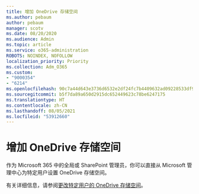 ```yaml
---
title: 增加 OneDrive 存储空间
ms.author: pebaum
author: pebaum
manager: scotv
ms.date: 08/20/2020
ms.audience: Admin
ms.topic: article
ms.service: o365-administration
ROBOTS: NOINDEX, NOFOLLOW
localization_priority: Priority
ms.collection: Adm_O365
ms.custom:
- "9000354"
- "6214"
ms.openlocfilehash: 90c7a44d643e3736d6532e2df24fc7b4409632ad09228533df920325a9d75331
ms.sourcegitcommit: b5f7da89a650d2915dc652449623c78be6247175
ms.translationtype: HT
ms.contentlocale: zh-CN
ms.lasthandoff: 08/05/2021
ms.locfileid: "53912660"
---
```

# <a name="increase-onedrive-storage"></a>增加 OneDrive 存储空间

作为 Microsoft 365 中的全局或 SharePoint 管理员，你可以直接从 Microsoft 管理中心为特定用户设置 OneDrive 存储空间。  

有关详细信息，请参阅[更改特定用户的 OneDrive 存储空间](https://docs.microsoft.com/onedrive/change-user-storage)。